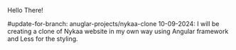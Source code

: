 Hello There!

#update-for-branch: anuglar-projects/nykaa-clone
10-09-2024: I will be creating a clone of Nykaa website in my own way using Angular framework and Less for the styling.

